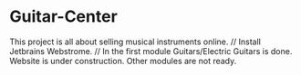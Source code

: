 # Guitar-Center
This project is all about selling musical instruments online. 
// Install Jetbrains Webstrome.
//  In the first module Guitars/Electric Guitars is done.
Website is under construction. Other modules are not ready.

